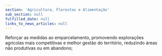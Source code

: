 ```yaml
---
section: 'Agricultura, Florestas e Alimentação'
sub_section: null
fulfilled_date: null
links_to_news_articles: null
---
```


Reforçar as medidas ao emparcelamento, promovendo explorações agrícolas mais competitivas e melhor gestão do território, reduzindo áreas não produtivas ou em abandono;